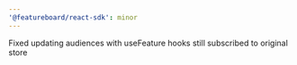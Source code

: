 ```yaml
---
'@featureboard/react-sdk': minor
---
```


Fixed updating audiences with useFeature hooks still subscribed to original store
